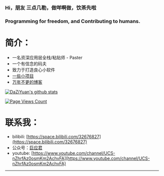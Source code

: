 ### Hi，朋友 三点几勒，做咩啊做，饮茶先啦
### Programming for freedom, and Contributing to humans.
<!--
**DaZiYuan/DaZiYuan** is a ✨ _special_ ✨ repository because its `README.md` (this file) appears on your GitHub profile.

Here are some ideas to get you started:
- 👯 I’m looking to collaborate on ...
- 🤔 I’m looking for help with ...
- 💬 Ask me about ...
- 📫 How to reach me: ...
- 😄 Pronouns: ...
- ⚡ Fun fact: ...
-->
# 简介：
- 一名资深应用层全栈/粘贴师 - Paster
- 一个有信念的码夫
-  致力于打造良心小软件
- [一些小项目](https://www.giantapp.cn)  
- [万年不更的博客](https://www.mscoder.cn)  


[![DaZiYuan's github stats](https://github-readme-stats.vercel.app/api?username=DaZiYuan&theme=tokyonight)](https://github.com/DaZiYuan/ 'Paster的信息')

[![Page Views Count](https://badges.toozhao.com/badges/01EKCZPTB3HQY6CY3FV4BC53DT/blue.svg)](https://badges.toozhao.com/badges/01EKCZPTB3HQY6CY3FV4BC53DT/blue.svg "Get your own page views count badge on badges.toozhao.com")

# 联系我：
- bilibili: [https://space.bilibili.com/32676827](https://space.bilibili.com/32676827)  
- 公众号：[巨应君](https://giantapp.cn/images/dyh.png)  
- youtube: [https://www.youtube.com/channel/UCS-nZhrfAz0osmKm2AchvFA](https://www.youtube.com/channel/UCS-nZhrfAz0osmKm2AchvFA)

---


